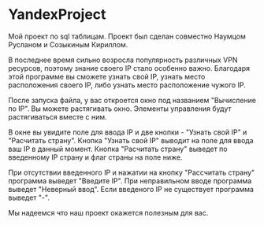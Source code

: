 # YandexProject
Мой проект по sql таблицам.
Проект был сделан совместно Наумцом Русланом и Созыкиным Кириллом.

В последнее время сильно возросла популярность различных VPN ресурсов,
поэтому знание своего IP стало особенно важно.
Благодаря этой программе вы сможете узнать свой IP,
узнать место расположения своего IP, либо узнать место расположение чужого IP.


После запуска файла, у вас откроется окно под названием "Вычисление по IP".
Вы можете растягивать окно. Элементы управления будут растягиваться вместе с ним.

В окне вы увидите поле для ввода IP и две кнопки - "Узнать свой IP" и "Расчитать страну".
Кнопка "Узнать свой IP" выводит на поле для ввода ваш IP в данный момент. 
Кнопка "Расчитать страну" выведет по введенному IP страну и флаг страны на поле ниже.

При отсутствии введенного IP и нажатии на кнопку "Рассчитать страну" программа выведет "Введите IP".
При неправильном вводе программа выведет "Неверный ввод". Если введеного IP не существует программа выведет "-".


Мы надеемся что наш проект окажется полезным для вас.
